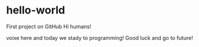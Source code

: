 # hello-world
First project on GitHub
Hi humans!

voixe here and today we stady to programming!
Good luck and go to future!
